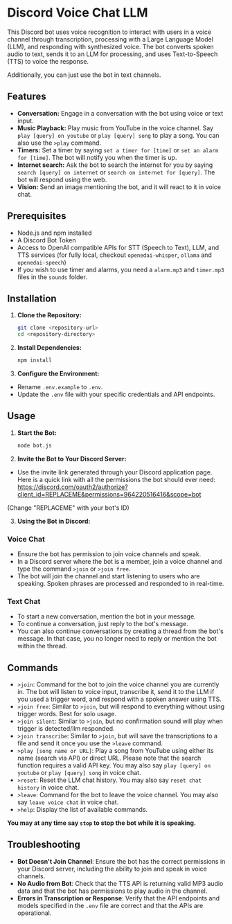 # Discord Voice Chat LLM

This Discord bot uses voice recognition to interact with users in a voice channel through transcription, processing with a Large Language Model (LLM), and responding with synthesized voice. The bot converts spoken audio to text, sends it to an LLM for processing, and uses Text-to-Speech (TTS) to voice the response.

Additionally, you can just use the bot in text channels.

## Features
- __Conversation:__ Engage in a conversation with the bot using voice or text input.
- __Music Playback:__ Play music from YouTube in the voice channel. Say `play [query] on youtube` or `play [query] song` to play a song. You can also use the `>play` command.
- __Timers:__ Set a timer by saying `set a timer for [time]` or `set an alarm for [time]`. The bot will notify you when the timer is up.
- __Internet search:__ Ask the bot to search the internet for you by saying `search [query] on internet` or `search on internet for [query]`. The bot will respond using the web.
- __Vision:__ Send an image mentioning the bot, and it will react to it in voice chat.

## Prerequisites

- Node.js and npm installed
- A Discord Bot Token
- Access to OpenAI compatible APIs for STT (Speech to Text), LLM, and TTS services (for fully local, checkout `openedai-whisper`, `ollama` and `openedai-speech`)
- If you wish to use timer and alarms, you need a `alarm.mp3` and `timer.mp3` files in the `sounds` folder.

## Installation

1. **Clone the Repository:**
   ```bash
   git clone <repository-url>
   cd <repository-directory>
   ```

2. **Install Dependencies:**
   ```bash
   npm install
   ```

3. **Configure the Environment:**
- Rename `.env.example` to `.env`.
- Update the `.env` file with your specific credentials and API endpoints.

## Usage
1. **Start the Bot:**
   ```bash
   node bot.js
   ```

2. **Invite the Bot to Your Discord Server:**
- Use the invite link generated through your Discord application page. Here is a quick link with all the permissions the bot should ever need:
https://discord.com/oauth2/authorize?client_id=REPLACEME&permissions=964220516416&scope=bot

(Change "REPLACEME" with your bot's ID)

3. **Using the Bot in Discord:**
### Voice Chat
- Ensure the bot has permission to join voice channels and speak.
- In a Discord server where the bot is a member, join a voice channel and type the command `>join` or `>join free`.
- The bot will join the channel and start listening to users who are speaking. Spoken phrases are processed and responded to in real-time.

### Text Chat
- To start a new conversation, mention the bot in your message.
- To continue a conversation, just reply to the bot's message.
- You can also continue conversations by creating a thread from the bot's message. In that case, you no longer need to reply or mention the bot within the thread.

## Commands
- `>join`: Command for the bot to join the voice channel you are currently in. The bot will listen to voice input, transcribe it, send it to the LLM if you used a trigger word, and respond with a spoken answer using TTS.
- `>join free`: Similar to `>join`, but will respond to everything without using trigger words. Best for solo usage.
- `>join silent`: Similar to `>join`, but no confirmation sound will play when trigger is detected/llm responded.
- `>join transcribe`: Similar to `>join`, but will save the transcriptions to a file and send it once you use the `>leave` command.
- `>play [song name or URL]`: Play a song from YouTube using either its name (search via API) or direct URL. Please note that the search function requires a valid API key. You may also say `play [query] on youtube` or `play [query] song` in voice chat.
- `>reset`: Reset the LLM chat history. You may also say `reset chat history` in voice chat.
- `>leave`: Command for the bot to leave the voice channel. You may also say `leave voice chat` in voice chat.
- `>help`: Display the list of available commands.

__You may at any time say `stop` to stop the bot while it is speaking.__

## Troubleshooting
- **Bot Doesn't Join Channel**: Ensure the bot has the correct permissions in your Discord server, including the ability to join and speak in voice channels.
- **No Audio from Bot**: Check that the TTS API is returning valid MP3 audio data and that the bot has permissions to play audio in the channel.
- **Errors in Transcription or Response**: Verify that the API endpoints and models specified in the `.env` file are correct and that the APIs are operational.
